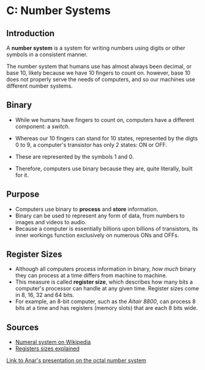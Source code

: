 # C: Number Systems

## Introduction

A **number system** is a system for writing numbers using digits or other symbols in a consistent manner.

The number system that humans use has almost always been decimal, or base 10, likely because we have 10 fingers to count on. however, base 10 does not properly serve the needs of computers, and so our machines use different number systems.

## Binary

- While we humans have fingers to count on, computers have a different component: a *switch*.

- Whereas our 10 fingers can stand for 10 states, represented by the digts 0 to 9, a computer's transistor has only 2 states: ON or OFF.
- These are represented by the symbols 1 and 0.
- Therefore, computers use binary because they are, quite literally, built for it.

## Purpose

- Computers use binary to **process** and **store** information.
- Binary can be used to represent any form of data, from numbers to images and videos to audio.
- Because a computer is essentially billions upon billions of transistors, its inner workings function exclusively on numerous ONs and OFFs.

## Register Sizes

- Although all computers process information in binary, *how much* binary they can process at a time differs from machine to machine.
- This measure is called **register size**, which describes how many bits a computer's processor can handle at any given time. Register sizes come in 8, 16, 32 and 64 bits.
- For example, an 8-bit computer, such as the *Altair 8800*, can process 8 bits at a time and has registers (memory slots) that are each 8 bits wide.

## Sources

- [Numeral system on Wikipedia](https://en.wikipedia.org/wiki/Numeral_system)
- [Registers sizes explained](https://testbook.com/question-answer/the-size-of-the-registers-which-is-sometimes-call--6068c377da80d95a4388c5dd#:~:text=The%20size%20of%20a%20register,processors%20and%2064-bit%20processors.)

[Link to Anar's presentation on the octal number system](https://github.com/FunnyManAnar/csc215)
